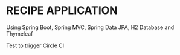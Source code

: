 # RECIPE APPLICATION
Using Spring Boot, Spring MVC, Spring Data JPA, H2 Database and Thymeleaf 

Test to trigger Circle CI
